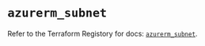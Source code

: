 # `azurerm_subnet`

Refer to the Terraform Registory for docs: [`azurerm_subnet`](https://registry.terraform.io/providers/hashicorp/azurerm/3.62.1/docs/resources/subnet).
